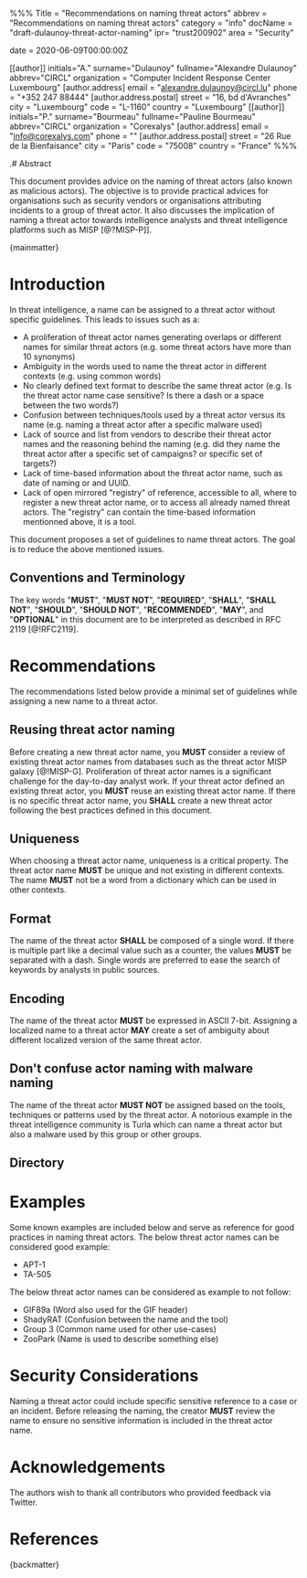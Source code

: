%%%
Title = "Recommendations on naming threat actors"
abbrev = "Recommendations on naming threat actors"
category = "info"
docName = "draft-dulaunoy-threat-actor-naming"
ipr= "trust200902"
area = "Security"

date = 2020-06-09T00:00:00Z

[[author]]
initials="A."
surname="Dulaunoy"
fullname="Alexandre Dulaunoy"
abbrev="CIRCL"
organization = "Computer Incident Response Center Luxembourg"
 [author.address]
 email = "alexandre.dulaunoy@circl.lu"
 phone = "+352 247 88444"
 [author.address.postal]
 street = "16, bd d'Avranches"
 city = "Luxembourg"
 code = "L-1160"
 country = "Luxembourg"
[[author]]
initials="P."
surname="Bourmeau"
fullname="Pauline Bourmeau"
abbrev="CIRCL"
organization = "Corexalys"
 [author.address]
 email = "info@corexalys.com"
 phone = ""
 [author.address.postal]
 street = "26 Rue de la Bienfaisance"
 city = "Paris"
 code = "75008"
 country = "France"
%%%

.# Abstract

This document provides advice on the naming of threat actors (also known as malicious actors).
The objective is to provide practical advices for organisations such as security vendors or organisations attributing
incidents to a group of threat actor. It also discusses the implication of naming a threat actor towards intelligence analysts
and threat intelligence platforms such as MISP [@?MISP-P]].

{mainmatter}

# Introduction

In threat intelligence, a name can be assigned to a threat actor without specific guidelines. This leads to issues such
as a:

- A proliferation of threat actor names generating overlaps or different names for similar threat actors (e.g. some threat actors have more than 10 synonyms)
- Ambiguity in the words used to name the threat actor in different contexts (e.g. using common words)
- No clearly defined text format to describe the same threat actor (e.g. Is the threat actor name case sensitive? Is there a dash or a space between the two words?)
- Confusion between techniques/tools used by a threat actor versus its name (e.g. naming a threat actor after a specific malware used)
- Lack of source and list from vendors to describe their threat actor names and the reasoning behind the naming (e.g. did they name the threat actor after a specific set of campaigns? or specific set of targets?)
- Lack of time-based information about the threat actor name, such as date of naming or and UUID.
- Lack of open mirrored "registry" of reference, accessible to all, where to register a new threat actor name, or to access all already named threat actors. The "registry" can contain the time-based information mentionned above, it is a tool.

This document proposes a set of guidelines to name threat actors. The goal is to reduce the above mentioned issues.


##  Conventions and Terminology

The key words "**MUST**", "**MUST NOT**", "**REQUIRED**", "**SHALL**", "**SHALL NOT**",
"**SHOULD**", "**SHOULD NOT**", "**RECOMMENDED**", "**MAY**", and "**OPTIONAL**" in this
document are to be interpreted as described in RFC 2119 [@!RFC2119].

# Recommendations

The recommendations listed below provide a minimal set of guidelines while assigning a new name to a threat actor.

## Reusing threat actor naming

Before creating a new threat actor name, you **MUST** consider a review of existing threat actor names from databases such as the threat actor
MISP galaxy [@!MISP-G]. Proliferation of threat actor names is a significant challenge for the day-to-day analyst work. If your threat actor defined an existing threat actor, you **MUST**
reuse an existing threat actor name. If there is no specific threat actor name, you **SHALL** create a new threat actor following the best practices defined in this document.

## Uniqueness

When choosing a threat actor name, uniqueness is a critical property. The threat actor name **MUST** be unique and not existing in different contexts. The name **MUST** not be a word from a dictionary which can be used in other contexts.

## Format

The name of the threat actor **SHALL** be composed of a single word. If there is multiple part like a decimal value such as a counter, the values **MUST** be separated with a dash. Single words are preferred to ease the search of keywords by analysts in public sources.

## Encoding

The name of the threat actor **MUST** be expressed in ASCII 7-bit. Assigning a localized name to a threat actor **MAY** create a set of ambiguity about different localized version of the same threat actor.

## Don't confuse actor naming with malware naming

The name of the threat actor **MUST NOT** be assigned based on the tools, techniques or patterns used by the threat actor. A notorious example in the threat intelligence community is Turla which can name a threat actor but also a malware used by this group or other groups.

## Directory

# Examples

Some known examples are included below and serve as reference for good practices in naming threat actors. The below threat actor names can be considered good example:

- APT-1
- TA-505

The below threat actor names can be considered as example to not follow:

- GIF89a (Word also used for the GIF header)
- ShadyRAT (Confusion between the name and the tool)
- Group 3 (Common name used for other use-cases)
- ZooPark (Name is used to describe something else)

# Security Considerations

Naming a threat actor could include specific sensitive reference to a case or an incident. Before releasing the naming, the creator
**MUST** review the name to ensure no sensitive information is included in the threat actor name.

# Acknowledgements

The authors wish to thank all contributors who provided feedback via Twitter.

# References


<reference anchor='MISP-P' target='https://github.com/MISP'>
  <front>
   <title>MISP Project - Open Source Threat Intelligence Platform and Open Standards For Threat Information Sharing</title>
   <author initials='' surname='MISP' fullname='MISP Community'></author>
   <date></date>
  </front>
</reference>

<reference anchor='MISP-T' target='https://github.com/MISP/misp-taxonomies'>
  <front>
   <title>MISP Taxonomies - shared and common vocabularies of tags</title>
   <author initials='' surname='MISP' fullname='MISP Community'></author>
   <date></date>
  </front>
</reference>

<reference anchor='MISP-G' target='https://github.com/MISP/misp-galaxy'>
  <front>
   <title>MISP Galaxy - Public repository </title>
   <author initials='' surname='MISP' fullname='MISP Community'></author>
   <date></date>
  </front>
</reference>


{backmatter}
